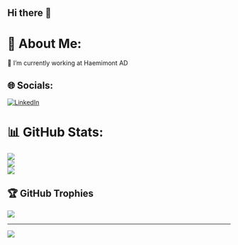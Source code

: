 ## Hi there 👋

<!--
**Bytepie/bytepie** is a ✨ _special_ ✨ repository because its `README.md` (this file) appears on your GitHub profile.

Here are some ideas to get you started:

- 🔭 I’m currently working on ...
- 🌱 I’m currently learning ...
- 👯 I’m looking to collaborate on ...
- 🤔 I’m looking for help with ...
- 💬 Ask me about ...
- 📫 How to reach me: ...
- 😄 Pronouns: ...
- ⚡ Fun fact: ...
-->


# 💫 About Me:
🔭 I’m currently working at Haemimont AD


## 🌐 Socials:
[![LinkedIn](https://img.shields.io/badge/LinkedIn-%230077B5.svg?logo=linkedin&logoColor=white)](https://linkedin.com/in/umertahir.1) 
# 📊 GitHub Stats:
![](https://github-readme-stats.vercel.app/api?username=bytepie&theme=great-gatsby&hide_border=true&include_all_commits=true&count_private=true)<br/>
![](https://github-readme-streak-stats.herokuapp.com/?user=bytepie&theme=great-gatsby&hide_border=true)<br/>
![](https://github-readme-stats.vercel.app/api/top-langs/?username=bytepie&theme=great-gatsby&hide_border=true&include_all_commits=true&count_private=true&layout=compact)

## 🏆 GitHub Trophies
![](https://github-profile-trophy.vercel.app/?username=bytepie&theme=radical&no-frame=false&no-bg=false&margin-w=4)

---
[![](https://visitcount.itsvg.in/api?id=bytepie&icon=0&color=0)](https://visitcount.itsvg.in)

<!-- Proudly created with GPRM ( https://gprm.itsvg.in ) -->
